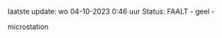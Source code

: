 laatste update: 
wo 04-10-2023  0:46   uur 
Status: FAALT - geel - 
<div class="service Y">microstation</div>